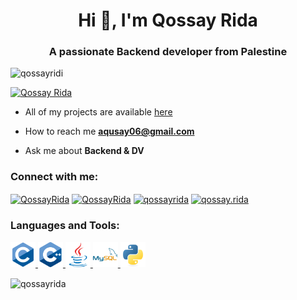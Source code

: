 <h1 align="center">Hi 👋, I'm Qossay Rida</h1>
<h3 align="center">A passionate Backend developer from Palestine</h3>

<p align="left"> <img src="https://komarev.com/ghpvc/?username=qossayridi&label=Profile%20views&color=0e75b6&style=flat" alt="qossayridi" /> </p>

<p align="left"> <a href="https://twitter.com/qossayrida" target="blank"><img src="https://img.shields.io/twitter/follow/qossayrida?logo=twitter&style=for-the-badge" alt="Qossay Rida" /></a> </p>

- All of my projects are available [here](https://github.com/qossayrida)
  
- How to reach me **aqusay06@gmail.com**

- Ask me about **Backend & DV**


<h3 align="left">Connect with me:</h3>
<p align="left">
<a href="https://www.facebook.com/qossay.rida?mibextid=2JQ9oc" target="blank"><img align="center" src="https://raw.githubusercontent.com/rahuldkjain/github-profile-readme-generator/master/src/images/icons/Social/facebook.svg" alt="QossayRida" height="30" width="40" /></a>
<a href="https://twitter.com/qossayrida" target="blank"><img align="center" src="https://raw.githubusercontent.com/rahuldkjain/github-profile-readme-generator/master/src/images/icons/Social/twitter.svg" alt="QossayRida" height="30" width="40" /></a>
<a href="https://www.linkedin.com/in/qossay-rida-3aa3b81a1?utm_source=share&utm_campaign=share_via&utm_content=profile&utm_medium=android_app " target="blank"><img align="center" src="https://raw.githubusercontent.com/rahuldkjain/github-profile-readme-generator/master/src/images/icons/Social/linked-in-alt.svg" alt="qossayrida" height="30" width="40" /></a>
<a href="https://instagram.com/qossay.rida" target="blank"><img align="center" src="https://raw.githubusercontent.com/rahuldkjain/github-profile-readme-generator/master/src/images/icons/Social/instagram.svg" alt="qossay.rida" height="30" width="40" /></a>
</p>

<h3 align="left">Languages and Tools:</h3>
<p align="left"> <a href="https://www.cprogramming.com/" target="_blank" rel="noreferrer"> <img src="https://raw.githubusercontent.com/devicons/devicon/master/icons/c/c-original.svg" alt="c" width="40" height="40"/> </a> <a href="https://www.w3schools.com/cpp/" target="_blank" rel="noreferrer"> <img src="https://raw.githubusercontent.com/devicons/devicon/master/icons/cplusplus/cplusplus-original.svg" alt="cplusplus" width="40" height="40"/> </a> <a href="https://www.java.com" target="_blank" rel="noreferrer"> <img src="https://raw.githubusercontent.com/devicons/devicon/master/icons/java/java-original.svg" alt="java" width="40" height="40"/> </a> <a href="https://www.mysql.com/" target="_blank" rel="noreferrer"> <img src="https://raw.githubusercontent.com/devicons/devicon/master/icons/mysql/mysql-original-wordmark.svg" alt="mysql" width="40" height="40"/> </a> <a href="https://www.python.org" target="_blank" rel="noreferrer"> <img src="https://raw.githubusercontent.com/devicons/devicon/master/icons/python/python-original.svg" alt="python" width="40" height="40"/> </a> </p>

<p><img align="center" src="https://github-readme-stats.vercel.app/api/top-langs?username=qossayrida&show_icons=true&locale=en&layout=compact" alt="qossayrida" /></p>

